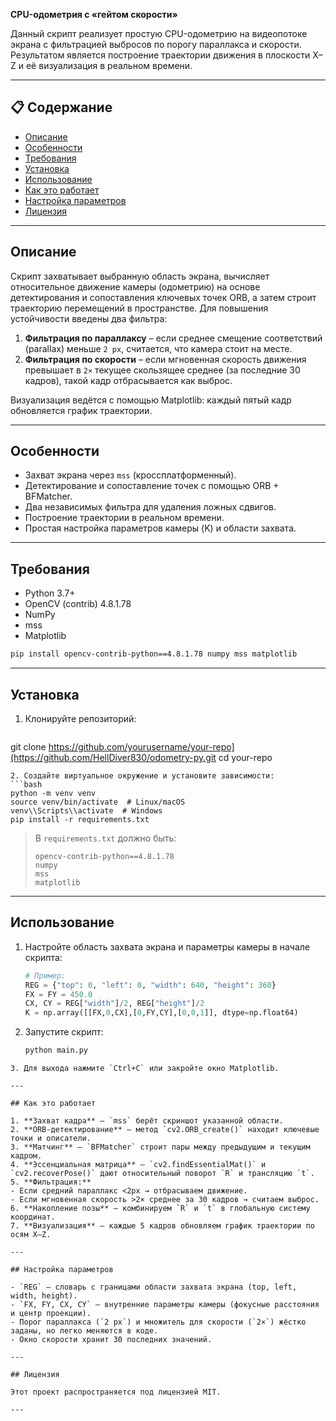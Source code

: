 **CPU-одометрия с «гейтом скорости»**

Данный скрипт реализует простую CPU-одометрию на видеопотоке экрана с фильтрацией выбросов по порогу параллакса и скорости. Результатом является построение траектории движения в плоскости X–Z и её визуализация в реальном времени.

---

## 📋 Содержание

* [Описание](#%D0%BE%D0%BF%D0%B8%D1%81%D0%B0%D0%BD%D0%B8%D0%B5)
* [Особенности](#%D0%BE%D1%81%D0%BE%D0%B1%D0%B5%D0%BD%D0%BD%D0%BE%D1%81%D1%82%D0%B8)
* [Требования](#%D1%82%D1%80%D0%B5%D0%B1%D0%BE%D0%B2%D0%B0%D0%BD%D0%B8%D1%8F)
* [Установка](#%D1%83%D1%81%D1%82%D0%B0%D0%BD%D0%BE%D0%B2%D0%BA%D0%B0)
* [Использование](#%D0%B8%D1%81%D0%BF%D0%BE%D0%BB%D1%8C%D0%B7%D0%BE%D0%B2%D0%B0%D0%BD%D0%B8%D0%B5)
* [Как это работает](#%D0%BA%D0%B0%D0%BA-%D1%8D%D1%82%D0%BE-%D1%80%D0%B0%D0%B1%D0%BE%D1%82%D0%B0%D0%B5%D1%82)
* [Настройка параметров](#%D0%BD%D0%B0%D1%81%D1%82%D1%80%D0%BE%D0%B9%D0%BA%D0%B0-%D0%BF%D0%B0%D1%80%D0%B0%D0%BC%D0%B5%D1%82%D1%80%D0%BE%D0%B2)
* [Лицензия](#%D0%BB%D0%B8%D1%86%D0%B5%D0%BD%D0%B7%D0%B8%D1%8F)

---

## Описание

Скрипт захватывает выбранную область экрана, вычисляет относительное движение камеры (одометрию) на основе детектирования и сопоставления ключевых точек ORB, а затем строит траекторию перемещений в пространстве. Для повышения устойчивости введены два фильтра:

1. **Фильтрация по параллаксу** – если среднее смещение соответствий (parallax) меньше `2 px`, считается, что камера стоит на месте.
2. **Фильтрация по скорости** – если мгновенная скорость движения превышает в `2×` текущее скользящее среднее (за последние 30 кадров), такой кадр отбрасывается как выброс.

Визуализация ведётся с помощью Matplotlib: каждый пятый кадр обновляется график траектории.

---

## Особенности

* Захват экрана через `mss` (кроссплатформенный).
* Детектирование и сопоставление точек с помощью ORB + BFMatcher.
* Два независимых фильтра для удаления ложных сдвигов.
* Построение траектории в реальном времени.
* Простая настройка параметров камеры (K) и области захвата.

---

## Требования

* Python 3.7+
* OpenCV (contrib) 4.8.1.78
* NumPy
* mss
* Matplotlib

```bash
pip install opencv-contrib-python==4.8.1.78 numpy mss matplotlib
```

---

## Установка

1. Клонируйте репозиторий:

   ```bash
   ```

git clone https://github.com/yourusername/your-repo](https://github.com/HellDiver830/odometry-py.git
cd your-repo

````
2. Создайте виртуальное окружение и установите зависимости:
```bash
python -m venv venv
source venv/bin/activate  # Linux/macOS
venv\\Scripts\\activate  # Windows
pip install -r requirements.txt
````

> В `requirements.txt` должно быть:
>
> ```text
> opencv-contrib-python==4.8.1.78
> numpy
> mss
> matplotlib
> ```

---

## Использование

1. Настройте область захвата экрана и параметры камеры в начале скрипта:

   ```python
   # Пример:
   REG = {"top": 0, "left": 0, "width": 640, "height": 360}
   FX = FY = 450.0
   CX, CY = REG["width"]/2, REG["height"]/2
   K = np.array([[FX,0,CX],[0,FY,CY],[0,0,1]], dtype=np.float64)
   ```
2. Запустите скрипт:

   ```bash
   python main.py
   ```

```
3. Для выхода нажмите `Ctrl+C` или закройте окно Matplotlib.

---

## Как это работает

1. **Захват кадра** – `mss` берёт скриншот указанной области.
2. **ORB-детектирование** – метод `cv2.ORB_create()` находит ключевые точки и описатели.
3. **Матчинг** – `BFMatcher` строит пары между предыдущим и текущим кадром.
4. **Эссенциальная матрица** – `cv2.findEssentialMat()` и `cv2.recoverPose()` дают относительный поворот `R` и трансляцию `t`.
5. **Фильтрация:**
- Если средний параллакс <2px → отбрасываем движение.
- Если мгновенная скорость >2× среднее за 30 кадров → считаем выброс.
6. **Накопление позы** – комбинируем `R` и `t` в глобальную систему координат.
7. **Визуализация** – каждые 5 кадров обновляем график траектории по осям X–Z.

---

## Настройка параметров

- `REG` – словарь с границами области захвата экрана (top, left, width, height).
- `FX, FY, CX, CY` – внутренние параметры камеры (фокусные расстояния и центр проекции).
- Порог параллакса (`2 px`) и множитель для скорости (`2×`) жёстко заданы, но легко меняются в коде.
- Окно скорости хранит 30 последних значений.

---

## Лицензия

Этот проект распространяется под лицензией MIT.

---



```
